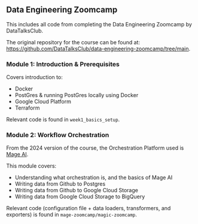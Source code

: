 ## Data Engineering Zoomcamp 

This includes all code from completing the Data Engineering Zoomcamp by DataTalksClub. 

The original repository for the course can be found at: https://github.com/DataTalksClub/data-engineering-zoomcamp/tree/main.


### Module 1: Introduction & Prerequisites

Covers introduction to:
- Docker
- PostGres & running PostGres locally using Docker
- Google Cloud Platform
- Terraform

Relevant code is found in `week1_basics_setup`. 

### Module 2: Workflow Orchestration 

From the 2024 version of the course, the Orchestration Platform used is [Mage AI](https://www.mage.ai/). 

This module covers: 
- Understanding what orchestration is, and the basics of Mage AI
- Writing data from Github to Postgres
- Writing data from Github to Google Cloud Storage
- Writing data from Google Cloud Storage to BigQuery

Relevant code (configuration file + data loaders, transformers, and exporters) is found in `mage-zoomcamp/magic-zoomcamp`.
